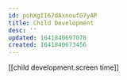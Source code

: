 ```yaml
---
id: pohXgII67dAxnoufG7yAP
title: Child Development
desc: ''
updated: 1641840697078
created: 1641840673456
---
```

[[child development.screen time]]
